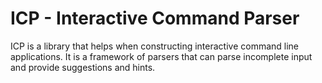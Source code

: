# ICP - Interactive Command Parser

ICP is a library that helps when constructing interactive command line
applications.  It is a framework of parsers that can parse incomplete input
and provide suggestions and hints.
